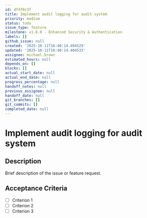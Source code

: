 ```yaml
---
id: df4f0c3f
title: Implement audit logging for audit system
priority: medium
status: todo
issue_type: feature
milestone: v1.6.0 - Enhanced Security & Authentication
labels: []
github_issue: null
created: '2025-10-11T16:40:14.404529'
updated: '2025-10-11T16:40:14.404533'
assignee: michael.brown
estimated_hours: null
depends_on: []
blocks: []
actual_start_date: null
actual_end_date: null
progress_percentage: null
handoff_notes: null
previous_assignee: null
handoff_date: null
git_branches: []
git_commits: []
completed_date: null
---
```


# Implement audit logging for audit system

## Description

Brief description of the issue or feature request.

## Acceptance Criteria

- [ ] Criterion 1
- [ ] Criterion 2
- [ ] Criterion 3